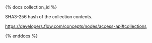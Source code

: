 {% docs collection_id %}

SHA3-256 hash of the collection contents.

https://developers.flow.com/concepts/nodes/access-api#collections

{% enddocs %}
